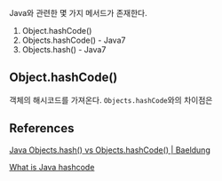 Java와 관련한 몇 가지 메서드가 존재한다.

1. Object.hashCode()
2. Objects.hashCode() - Java7
3. Objects.hash() - Java7

## Object.hashCode()

객체의 해시코드를 가져온다. `Objects.hashCode`와의 차이점은

## References

[Java Objects.hash() vs Objects.hashCode() | Baeldung](https://www.baeldung.com/java-objects-hash-vs-objects-hashcode)

[What is Java hashcode](https://codegym.cc/groups/posts/java-hashcode)
